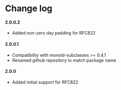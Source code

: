 Change log
==========

#### 2.0.0.2
- Added non-zero day padding for RFC822

#### 2.0.0.1
- Compatibility with monoid-subclasses >= 0.4.1
- Renamed github repository to match package name

#### 2.0.0
- Added initial support for RFC822
